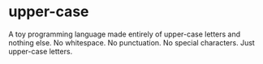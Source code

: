 # upper-case
A toy programming language made entirely of upper-case letters and nothing else. No whitespace. No punctuation. No special characters. Just upper-case letters.
